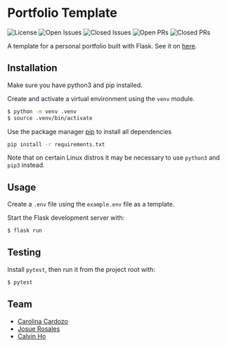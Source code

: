 
# Portfolio Template

![License](https://img.shields.io/github/license/calvh/mlh-portfolio)
![Open Issues](https://img.shields.io/github/issues-raw/calvh/mlh-portfolio)
![Closed Issues](https://img.shields.io/github/issues-closed-raw/calvh/mlh-portfolio)
![Open PRs](https://img.shields.io/github/issues-pr-raw/calvh/mlh-portfolio)
![Closed PRs](https://img.shields.io/github/issues-pr-closed-raw/calvh/mlh-portfolio)

A template for a personal portfolio built with Flask. See it on [here](https://miyabi.duckdns.org).

## Installation

Make sure you have python3 and pip installed.

Create and activate a virtual environment using the `venv` module.

```bash
$ python -m venv .venv
$ source .venv/bin/activate
```

Use the package manager [pip](https://pip.pypa.io/en/stable/) to install all dependencies

```bash
pip install -r requirements.txt
```

Note that on certain Linux distros it may be necessary to use `python3` and `pip3` instead.

## Usage

Create a `.env` file using the `example.env` file as a template.

Start the Flask development server with:

```bash
$ flask run
```

## Testing

Install `pytest`, then run it from the project root with:

```bash
$ pytest
```

## Team

- [Carolina Cardozo](https://github.com/CaroCardozo)
- [Josue Rosales](https://github.com/RFX14)
- [Calvin Ho](https://github.com/calvh)
